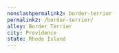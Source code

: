 ```yaml
---
﻿nonslashpermalink2: border-terrier
permalink2: /border-terrier/
alley: Border Terrier
city: Providence
state: Rhode Island
---
```

